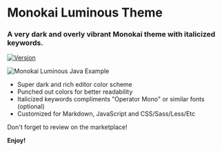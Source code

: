 # Monokai Luminous Theme
### A very dark and overly vibrant Monokai theme with italicized keywords.

[![Version](https://vsmarketplacebadge.apphb.com/version/nigelvm.monokai-luminoud.svg)](https://marketplace.visualstudio.com/items?itemName=nigelvm.monokai-luminous)

![Monokai Luminous Java Example](https://hostr.co/file/970/bWrJ1RKkRmJh/monokai-luminous-java.png)

* Super dark and rich editor color scheme
* Punched out colors for better readability
* Italicized keywords compliments "Operator Mono" or similar fonts (optional)
* Customized for Markdown, JavaScript and CSS/Sass/Less/Etc

Don't forget to review on the marketplace!

**Enjoy!**
